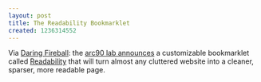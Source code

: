```yaml
---
layout: post
title: The Readability Bookmarklet
created: 1236314552
---
```

Via [Daring Fireball](http://daringfireball.net/linked/2009/03/03/readability):  the [arc90 lab announces](http://lab.arc90.com/2009/03/readability.php) a customizable bookmarklet called [Readability](http://lab.arc90.com/experiments/readability/) that will turn almost any cluttered website into a cleaner, sparser, more readable page.
